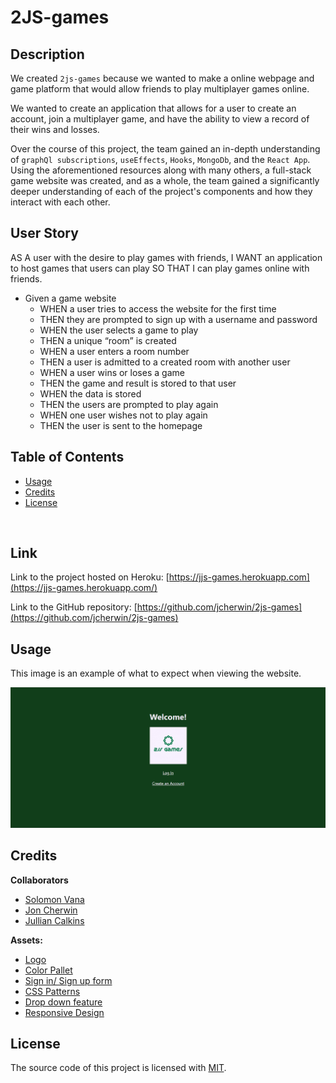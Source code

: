 # 2JS-games

## Description

We created `2js-games` because we wanted to make a online webpage and game platform that would allow friends to play multiplayer games online.

We wanted to create an application that allows for a user to create an account, join a multiplayer game, and have the ability to view a record of their wins and losses.

Over the course of this project, the team gained an in-depth understanding of `graphQl subscriptions`, `useEffects`, `Hooks`, `MongoDb`, and the `React App`. Using the aforementioned resources along with many others, a full-stack game website was created, and as a whole, the team gained a significantly deeper understanding of each of the project's components and how they interact with each other.

## User Story

AS A user with the desire to play games with friends,
I WANT an application to host games that users can play
SO THAT I can play games online with friends.

- Given a game website
    - WHEN a user tries to access the website for the first time
    - THEN they are prompted to sign up with a username and password
    - WHEN the user selects a game to play
    - THEN a unique “room” is created
    - WHEN a user enters a room number
    - THEN a user is admitted to a created room with another user
    - WHEN a user wins or loses a game
    - THEN the game and result is stored to that user
    - WHEN the data is stored
    - THEN the users are prompted to play again
    - WHEN one user wishes not to play again
    - THEN the user is sent to the homepage



## Table of Contents

- [Usage](#usage)
- [Credits](#credits)
- [License](#license)

<br>

## Link

Link to the project hosted on Heroku: [https://jjs-games.herokuapp.com](https://jjs-games.herokuapp.com/)

Link to the GitHub repository: 
[https://github.com/jcherwin/2js-games](https://github.com/jcherwin/2js-games)
## Usage

<!-- Provide instructions and examples for use. Include screenshots as needed. -->

This image is an example of what to expect when viewing the website.

![Image of the landing page](/Landingpage_ss.png)

## Credits

<!-- List your collaborators, if any, with links to their GitHub profiles. -->

**Collaborators**
- [Solomon Vana](https://github.com/Solomon-Coding)
- [Jon Cherwin](https://github.com/jcherwin)
- [Jullian Calkins](https://github.com/Jullian0426)

<!-- If you used any third-party assets that require attribution, list the creators with links to their primary web presence in this section. -->

**Assets:**
- [Logo](https://smashinglogo.com/en/)
- [Color Pallet](https://coolors.co/)
- [Sign in/ Sign up form](https://www.knowledgehut.com/blog/web-development/building-a-sign-up-form-using-react )
- [CSS Patterns](https://projects.verou.me/css3patterns/ )
- [Drop down feature](https://www.robinwieruch.de/react-dropdown/ )
- [Responsive Design](https://jsramblings.com/how-to-use-media-queries-with-styled-components/ )


## License

The source code of this project is licensed with [MIT](LICENSE).
